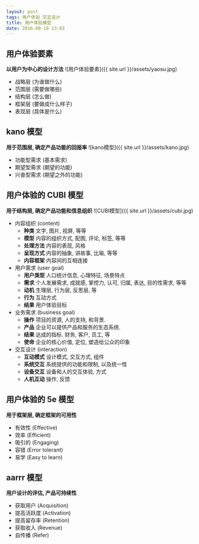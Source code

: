 ```yaml
---
layout: post
tags: 用户体验 交互设计
title: 用户体验模型
date: 2016-08-18 13:03
---
```


## 用户体验要素
**以用户为中心的设计方法**
![用户体验要素]({{ site.url }}/assets/yaosu.jpg)

- 战略层 (为谁做什么)
- 范围层 (需要做哪些)
- 结构层 (怎么做)
- 框架层 (要做成什么样子)
- 表现层 (具体是什么)

## kano 模型
**用于范围层, 确定产品功能的回报率**
![kano模型]({{ site.url }}/assets/kano.jpg)

- 功能型需求 (基本需求)
- 期望型需求 (期望的功能)
- 兴奋型需求 (期望之外的功能)

## 用户体验的 CUBI 模型
**用于结构层, 确定产品功能和信息组织**
![CUBI模型]({{ site.url }}/assets/cubi.jpg)

- 内容组织 (content)
	- **种类** 文字, 图片, 视屏, 等等
	- **模型** 内容的组织方式, 配图, 评论, 标签, 等等
	- **处理方法** 内容的表现, 风格
	- **呈现方式** 内容的抽象, 讲故事, 比喻, 等等
	- **内容框架** 内容间的互相连接
- 用户需求 (user goal)
	- **用户类型** 人口统计信息, 心理特征, 场景特点
	- **需求** 个人发展需求, 成就感, 掌控力, 认可, 归属, 表达, 目的性需求, 等等
	- **动机** 生理层, 行为层, 反思层, 等
	- **行为** 互动方式
	- **结果** 用户体验目标
- 业务需求 (business goal)
	- **操作** 项目的资源,  人的支持, 和背景. 
	- **产品** 企业可以提供产品和服务的生态系统. 
	- **结果** 达成的指标. 财务, 客户, 员工, 等
	- **使命** 企业的核心价值, 定位, 塑造给公众的印象
- 交互设计 (interaction)
	- **互动模式** 设计模式, 交互方式, 组件
	- **系统交互** 系统提供的功能和限制, 以及统一性
	- **设备交互** 设备和人的交互体验, 方式
	- **人机互动** 操作, 反馈

## 用户体验的 5e 模型
**用于框架层, 确定框架的可用性**

- 有效性 (Effective)
- 效率 (Efficient)
- 吸引的 (Engaging)
- 容错 (Error tolerant)
- 易学 (Easy to learn)

## aarrr 模型
**用户设计的评估, 产品可持续性**

- 获取用户 (Acquisition)
- 提高活跃度 (Activation)
- 提高留存率 (Retention)
- 获取收入 (Revenue)
- 自传播 (Refer)